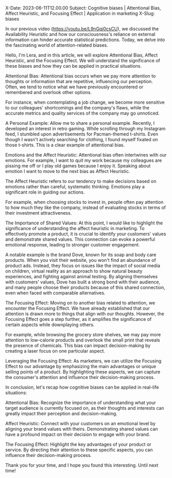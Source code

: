 X-Date: 2023-06-11T12.00.00
Subject: Cognitive biases | Attentional Bias, Affect Heuristic, and Focusing Effect | Application in marketing
X-Slug: biases

In our previous video (https://youtu.be/L9nGqj0csCU), we discussed the Availability Heuristic and how our consciousness's reliance on external information can hinder accurate statistical predictions. Today, we delve into the fascinating world of attention-related biases.

Hello, I'm Lera, and in this article, we will explore Attentional Bias, Affect Heuristic, and the Focusing Effect. We will understand the significance of these biases and how they can be applied in practical situations.

Attentional Bias:
Attentional bias occurs when we pay more attention to thoughts or information that are repetitive, influencing our perception. Often, we tend to notice what we have previously encountered or remembered and overlook other options.

For instance, when contemplating a job change, we become more sensitive to our colleagues' shortcomings and the company's flaws, while the accurate metrics and quality services of the company may go unnoticed.

A Personal Example:
Allow me to share a personal example. Recently, I developed an interest in retro gaming. While scrolling through my Instagram feed, I stumbled upon advertisements for Pacman-themed t-shirts. Even though I wasn't actively searching for clothing, I found myself fixated on those t-shirts. This is a clear example of attentional bias.

Emotions and the Affect Heuristic:
Attentional bias often intertwines with our emotions. For example, I want to quit  my work because my colleagues are pissing me off or I play old games because I enjoy it. Speaking about emotion I want to move to the next bias as Affect Heuristic.

The Affect Heuristic refers to our tendency to make decisions based on emotions rather than careful, systematic thinking. Emotions play a significant role in guiding our actions.

For example, when choosing stocks to invest in, people often pay attention to how much they like the company, instead of evaluating stocks in terms of their investment attractiveness.

The Importance of Shared Values:
At this point, I would like to highlight the significance of understanding the affect heuristic in marketing. To effectively promote a product, it is crucial to identify your customers' values and demonstrate shared values. This connection can evoke a powerful emotional response, leading to stronger customer engagement.

A notable example is the brand Dove, known for its soap and body care products. When you visit their website, you won't find an abundance of product ads. Instead, they focus on issues like the impact of social media on children, virtual reality as an approach to show natural beauty experiences, and fighting against animal testing. By aligning themselves with customers' values, Dove has built a strong bond with their audience, and many people choose their products because of this shared connection, even when faced with comparable alternatives.

The Focusing Effect:
Moving on to another bias related to attention, we encounter the Focusing Effect. We have already established that our attention is drawn more to things that align with our thoughts. However, the Focusing Effect goes a step further, as it amplifies the significance of certain aspects while downplaying others.

For example, while browsing the grocery store shelves, we may pay more attention to low-calorie products and overlook the small print that reveals the presence of chemicals. This bias can impact decision-making by creating a laser focus on one particular aspect.

Leveraging the Focusing Effect:
As marketers, we can utilize the Focusing Effect to our advantage by emphasizing the main advantages or unique selling points of a product. By highlighting these aspects, we can capture the consumer's attention and influence their decision-making process.

In conclusion, let's recap how cognitive biases can be applied in real-life situations:

Attentional Bias: Recognize the importance of understanding what your target audience is currently focused on, as their thoughts and interests can greatly impact their perception and decision-making.

Affect Heuristic: Connect with your customers on an emotional level by aligning your brand values with theirs. Demonstrating shared values can have a profound impact on their decision to engage with your brand.

The Focusing Effect: Highlight the key advantages of your product or service. By directing their attention to these specific aspects, you can influence their decision-making process.

Thank you for your time, and I hope you found this interesting. Until next time!
